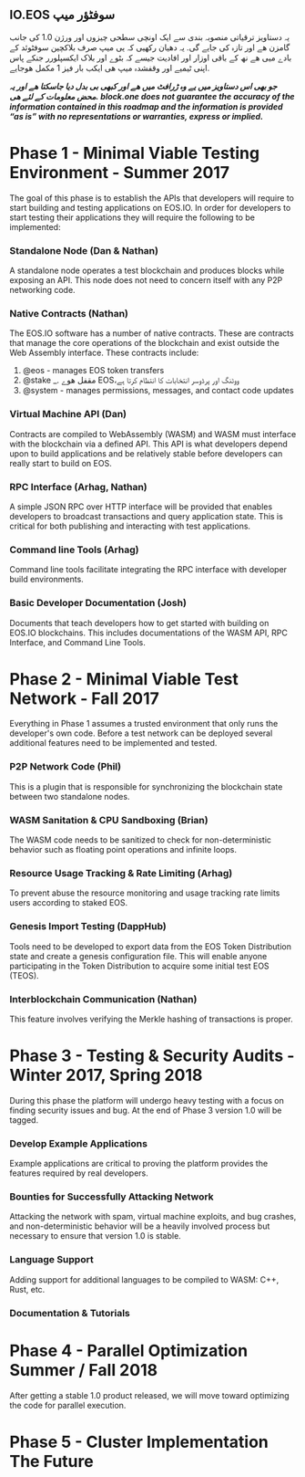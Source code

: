 ## IO.EOS سوفٹؤر میپ

یہ دستاویز ترقیاتی منصوبہ بندی سے ایک اونچی سطحی چیزوں اور ورژن 1.0 کی جانب گامزن ھے اور تازہ کی جایے گی. یہ دھیان رکھیی کہ یی میپ صرف بلاکچین سوفٹوئد کے بادے میی ھے نھ کے باقی اوزار اور افادیت جیسے کہ بٹوے اور بلاک ایکسپلورر جنکے پاس اپنی ٹیمیے اور وقفشدہ میپ ھی ایکب بار فیز 1 مکمل ھوجایے.

***جو بھی اس دستاویز میں یے وہ ڑرافٹ میں ھے اور کبھی بی بدل دیا جاسکتا ھے اور یہ محض معلومات کے لئے ھی. block.one does not guarantee the accuracy of the information contained in this roadmap and the information is provided “as is” with no representations or warranties, express or implied.***

# Phase 1 - Minimal Viable Testing Environment - Summer 2017

The goal of this phase is to establish the APIs that developers will require to start building and testing applications on EOS.IO. In order for developers to start testing their applications they will require the following to be implemented:

### Standalone Node (Dan & Nathan)

A standalone node operates a test blockchain and produces blocks while exposing an API. This node does not need to concern itself with any P2P networking code.

### Native Contracts (Nathan)

The EOS.IO software has a number of native contracts. These are contracts that manage the core operations of the blockchain and exist outside the Web Assembly interface. These contracts include:

1. @eos - manages EOS token transfers
2. @stake _. مقفل ھوے EOS،ووٹنگ اور پرڈوسر انتخابات کا انتظام کرتا ہے
3. @system - manages permissions, messages, and contact code updates

### Virtual Machine API (Dan)

Contracts are compiled to WebAssembly (WASM) and WASM must interface with the blockchain via a defined API. This API is what developers depend upon to build applications and be relatively stable before developers can really start to build on EOS.

### RPC Interface (Arhag, Nathan)

A simple JSON RPC over HTTP interface will be provided that enables developers to broadcast transactions and query application state. This is critical for both publishing and interacting with test applications.

### Command line Tools (Arhag)

Command line tools facilitate integrating the RPC interface with developer build environments.

### Basic Developer Documentation (Josh)

Documents that teach developers how to get started with building on EOS.IO blockchains. This includes documentations of the WASM API, RPC Interface, and Command Line Tools.

# Phase 2 - Minimal Viable Test Network - Fall 2017

Everything in Phase 1 assumes a trusted environment that only runs the developer's own code. Before a test network can be deployed several additional features need to be implemented and tested.

### P2P Network Code (Phil)

This is a plugin that is responsible for synchronizing the blockchain state between two standalone nodes.

### WASM Sanitation & CPU Sandboxing (Brian)

The WASM code needs to be sanitized to check for non-deterministic behavior such as floating point operations and infinite loops.

### Resource Usage Tracking & Rate Limiting (Arhag)

To prevent abuse the resource monitoring and usage tracking rate limits users according to staked EOS.

### Genesis Import Testing (DappHub)

Tools need to be developed to export data from the EOS Token Distribution state and create a genesis configuration file. This will enable anyone participating in the Token Distribution to acquire some initial test EOS (TEOS).

### Interblockchain Communication (Nathan)

This feature involves verifying the Merkle hashing of transactions is proper.

# Phase 3 - Testing & Security Audits - Winter 2017, Spring 2018

During this phase the platform will undergo heavy testing with a focus on finding security issues and bug. At the end of Phase 3 version 1.0 will be tagged.

### Develop Example Applications

Example applications are critical to proving the platform provides the features required by real developers.

### Bounties for Successfully Attacking Network

Attacking the network with spam, virtual machine exploits, and bug crashes, and non-deterministic behavior will be a heavily involved process but necessary to ensure that version 1.0 is stable.

### Language Support

Adding support for additional languages to be compiled to WASM: C++, Rust, etc.

### Documentation & Tutorials

# Phase 4 - Parallel Optimization Summer / Fall 2018

After getting a stable 1.0 product released, we will move toward optimizing the code for parallel execution.

# Phase 5 - Cluster Implementation The Future